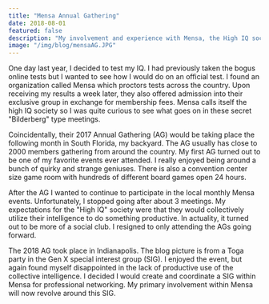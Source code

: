 ```yaml
---
title: "Mensa Annual Gathering"
date: 2018-08-01
featured: false
description: "My involvement and experience with Mensa, the High IQ society"
image: "/img/blog/mensaAG.JPG"
---
```



One day last year, I decided to test my IQ. I had previously taken the bogus online tests but I wanted to see how I would do on an official test. I found an organization called Mensa which proctors tests across the country. Upon receiving my results a week later, they also offered admission into their exclusive group in exchange for membership fees. Mensa calls itself the high IQ society so I was quite curious to see what goes on in these secret "Bilderberg" type meetings.

Coincidentally, their 2017 Annual Gathering (AG) would be taking place the following month in South Florida, my backyard. The AG usually has close to 2000 members gathering from around the country. My first AG turned out to be one of my favorite events ever attended. I really enjoyed being around a bunch of quirky and strange geniuses. There is also a convention center size game room with hundreds of different board games open 24 hours.

After the AG I wanted to continue to participate in the local monthly Mensa events. Unfortunately, I stopped going after about 3 meetings. My expectations for the "High IQ" society were that they would collectively utilize their intelligence to do something productive. In actuality, it turned out to be more of a social club. I resigned to only attending the AGs going forward.

The 2018 AG took place in Indianapolis. The blog picture is from a Toga party in the Gen X special interest group (SIG). I enjoyed the event, but again found myself disappointed in the lack of productive use of the collective intelligence. I decided I would create and coordinate a SIG within Mensa for professional networking. My primary involvement within Mensa will now revolve around this SIG.